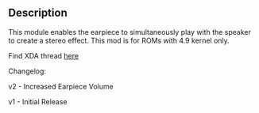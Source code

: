 ## Description
This module enables the earpiece to simultaneously play with the speaker to create a stereo effect. This mod is for ROMs with 4.9 kernel only.

Find XDA thread [here](https://forum.xda-developers.com/mi-a1/themes/dual-stereo-speaker-mod-xiaomi-mi-a1-t3921591)

Changelog:

v2 - Increased Earpiece Volume

v1 - Initial Release
